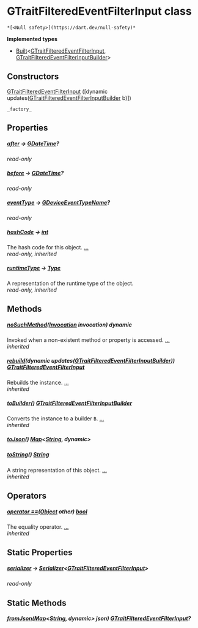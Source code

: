 


# GTraitFilteredEventFilterInput class






    *[<Null safety>](https://dart.dev/null-safety)*






**Implemented types**

- [Built](https://pub.dev/documentation/built_value/8.1.2/built_value/Built-class.html)&lt;[GTraitFilteredEventFilterInput](../third_party_yonomi_graphql_schema_schema.docs.schema.gql/GTraitFilteredEventFilterInput-class.md), [GTraitFilteredEventFilterInputBuilder](../third_party_yonomi_graphql_schema_schema.docs.schema.gql/GTraitFilteredEventFilterInputBuilder-class.md)>





## Constructors

[GTraitFilteredEventFilterInput](../third_party_yonomi_graphql_schema_schema.docs.schema.gql/GTraitFilteredEventFilterInput/GTraitFilteredEventFilterInput.md) ([dynamic updates([GTraitFilteredEventFilterInputBuilder](../third_party_yonomi_graphql_schema_schema.docs.schema.gql/GTraitFilteredEventFilterInputBuilder-class.md) b)])

    _factory_


## Properties

##### [after](../third_party_yonomi_graphql_schema_schema.docs.schema.gql/GTraitFilteredEventFilterInput/after.md) &#8594; [GDateTime](../third_party_yonomi_graphql_schema_schema.docs.schema.gql/GDateTime-class.md)?



   
_read-only_



##### [before](../third_party_yonomi_graphql_schema_schema.docs.schema.gql/GTraitFilteredEventFilterInput/before.md) &#8594; [GDateTime](../third_party_yonomi_graphql_schema_schema.docs.schema.gql/GDateTime-class.md)?



   
_read-only_



##### [eventType](../third_party_yonomi_graphql_schema_schema.docs.schema.gql/GTraitFilteredEventFilterInput/eventType.md) &#8594; [GDeviceEventTypeName](../third_party_yonomi_graphql_schema_schema.docs.schema.gql/GDeviceEventTypeName-class.md)?



   
_read-only_



##### [hashCode](https://api.flutter.dev/flutter/dart-core/Object/hashCode.html) &#8594; [int](https://api.flutter.dev/flutter/dart-core/int-class.html)



The hash code for this object. [...](https://api.flutter.dev/flutter/dart-core/Object/hashCode.html)  
_read-only, inherited_



##### [runtimeType](https://api.flutter.dev/flutter/dart-core/Object/runtimeType.html) &#8594; [Type](https://api.flutter.dev/flutter/dart-core/Type-class.html)



A representation of the runtime type of the object.   
_read-only, inherited_




## Methods

##### [noSuchMethod](https://api.flutter.dev/flutter/dart-core/Object/noSuchMethod.html)([Invocation](https://api.flutter.dev/flutter/dart-core/Invocation-class.html) invocation) dynamic



Invoked when a non-existent method or property is accessed. [...](https://api.flutter.dev/flutter/dart-core/Object/noSuchMethod.html)  
_inherited_



##### [rebuild](https://pub.dev/documentation/built_value/8.1.2/built_value/Built/rebuild.html)(dynamic updates([GTraitFilteredEventFilterInputBuilder](../third_party_yonomi_graphql_schema_schema.docs.schema.gql/GTraitFilteredEventFilterInputBuilder-class.md))) [GTraitFilteredEventFilterInput](../third_party_yonomi_graphql_schema_schema.docs.schema.gql/GTraitFilteredEventFilterInput-class.md)



Rebuilds the instance. [...](https://pub.dev/documentation/built_value/8.1.2/built_value/Built/rebuild.html)  
_inherited_



##### [toBuilder](https://pub.dev/documentation/built_value/8.1.2/built_value/Built/toBuilder.html)() [GTraitFilteredEventFilterInputBuilder](../third_party_yonomi_graphql_schema_schema.docs.schema.gql/GTraitFilteredEventFilterInputBuilder-class.md)



Converts the instance to a builder <code>B</code>. [...](https://pub.dev/documentation/built_value/8.1.2/built_value/Built/toBuilder.html)  
_inherited_



##### [toJson](../third_party_yonomi_graphql_schema_schema.docs.schema.gql/GTraitFilteredEventFilterInput/toJson.md)() [Map](https://api.flutter.dev/flutter/dart-core/Map-class.html)&lt;[String](https://api.flutter.dev/flutter/dart-core/String-class.html), dynamic>



   




##### [toString](https://api.flutter.dev/flutter/dart-core/Object/toString.html)() [String](https://api.flutter.dev/flutter/dart-core/String-class.html)



A string representation of this object. [...](https://api.flutter.dev/flutter/dart-core/Object/toString.html)  
_inherited_




## Operators

##### [operator ==](https://api.flutter.dev/flutter/dart-core/Object/operator_equals.html)([Object](https://api.flutter.dev/flutter/dart-core/Object-class.html) other) [bool](https://api.flutter.dev/flutter/dart-core/bool-class.html)



The equality operator. [...](https://api.flutter.dev/flutter/dart-core/Object/operator_equals.html)  
_inherited_




## Static Properties

##### [serializer](../third_party_yonomi_graphql_schema_schema.docs.schema.gql/GTraitFilteredEventFilterInput/serializer.md) &#8594; [Serializer](https://pub.dev/documentation/built_value/8.1.2/serializer/Serializer-class.html)&lt;[GTraitFilteredEventFilterInput](../third_party_yonomi_graphql_schema_schema.docs.schema.gql/GTraitFilteredEventFilterInput-class.md)>



   
_read-only_




## Static Methods

##### [fromJson](../third_party_yonomi_graphql_schema_schema.docs.schema.gql/GTraitFilteredEventFilterInput/fromJson.md)([Map](https://api.flutter.dev/flutter/dart-core/Map-class.html)&lt;[String](https://api.flutter.dev/flutter/dart-core/String-class.html), dynamic> json) [GTraitFilteredEventFilterInput](../third_party_yonomi_graphql_schema_schema.docs.schema.gql/GTraitFilteredEventFilterInput-class.md)?



   










